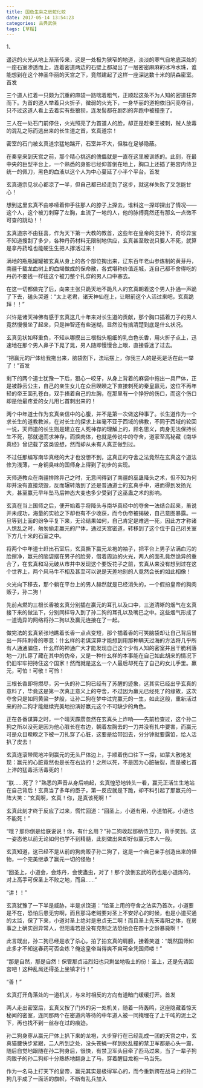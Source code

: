 ```yaml
---
title: 国色生枭之佞蛇化蛟
date: 2017-05-14 13:54:23
categories: 古典武俠
tags: [草榴]
---
```

1、

遥远的火光从地上渐渐传来，这是一处极为狭窄的地道，淡淡的寒气自地底深处的一座石室渗透而上，连着密道两边的石壁上都凝出了一层密密麻麻的冰冷水珠，谁能想到在这个神圣华丽的天宫之下，竟然建起了这样一座深达数十米的阴森密室。首发

三个道人扛着一只颇为沉重的麻袋一路喘着粗气，正顺起这条不为人知的密道狂奔而下。为首的道人举着只火折子，微弱的火光下，一身华丽的道袍依旧闪亮夺目，只不过这道人看上去着实有些狼狈，连发髻都在剧烈的奔跑中被撞歪了。

三人在一处石门前停住，火光照亮了为首道人的脸，却正是趁秦王被刺，贼人放毒的混乱之际而逃出来的长生道之首，玄真道宗！

密室的石门被玄真道宗猛地踹开，石室并不大，但胜在足够隐蔽。

在秦皇来到天宫之前，那个精心挑选的傀儡就是一直在这里被训练的。此刻，在最中央的巨型平台上，一个熟悉的身影已经仰首倒在地上，胸口上还插了把宫内侍卫统一的佩刀，黑色的血液以这个人为中心蔓延了小半个平台。首发

玄真道宗见状心都凉了一半，但自己都已经走到了这步，就这样失败了又怎能甘心！

想到这里玄真不由哆嗦着伸手往那人的脖子上探去，谁料这一探却探出了情况——这个人，这个被刀刺穿了左胸，血流了一地的人，他的脉搏竟然还有那幺一点微不可查的跳动！！

玄真道宗不由狂喜，作为天下第一大教的教首，这些年在皇帝的支持下，奇珍异宝不知道搜刮了多少，各种丹药材料无限制地供应，玄真甚至敢说只要人不死，就算是拿丹药堆也能硬生生把人撑活过来！

满地的瓶瓶罐罐被玄真从身上的各个部位掏出来，辽东百年老山参炼制的黄芽丹，南疆千载龙血树上的血竭做成的保命散，各式堪称价值连城，连自己都不舍得吃的丹药不要钱一样往这个被刀整个扎穿的男人口中塞去。

在这一切都做完了后，向来主张只跪天地不跪凡人的玄真朝着这个男人扑通一声跪了下去，磕头哭道：“太上老君，诸天神仙在上，让眼前这个人活过来吧，玄真跪拜！！”

兴许是诸天神佛有感于玄真这几十年来对长生道的贡献，那个胸口插着刀子的男人竟然慢慢坐了起来，只是神智还有些迷糊，显然没有搞清楚到底是什幺状况。

玄真见状如释重负，不知从哪摸出三根指头粗细的乳白色长香，用火折子点上，迅速地在那个男人鼻子下晃了晃，男人随即慢慢合上眼，直接昏迷了过去。

“把赢元的尸体给我拖出来，脑袋割下，法坛摆上，你我三人的是死是活在此一举了！”首发

剩下的两个道士犹豫一下后，狠心一咬牙，从身上背着的麻袋中拖出一具尸体，正是被静云公主，自己的亲生女儿在众目睽睽之下直接刺死的秦皇嬴元，这位不再年轻的帝王面孔苍白，双手捂着自己的左胸，在那里有一个狰狞的伤口，而这个伤口却是他最疼爱的女儿用匕首刺出来的！

两个中年道士作为玄真亲信中的心腹，并不是第一次做这种事了。长生道作为一个求长生的道教教派，在对长生的探求上丝毫不亚于西域的佛教，不同于西域的轮回一说，天师道的长生则是建立在人死神存的理解上的，顾名思义，肉身无法保持长生不死，那就退而求神存，而换肉体，也就是传说中的夺舍，道家至高秘藏《南华真经》曾记载了这类设想，然而却从未有人真正做到过。

不过任那编写南华真经的大才也没想不到，这真正的夺舍之法竟然在玄真这个道法修为浅薄，一身铜臭味的国师身上得到了初步的实现。

天师道教众在南疆排除异己之时，无意间得到了南疆的巫蛊降头之术，但不知为何却并没有直接烧毁，反而辗转落到了还是普通道士的玄真手中，进而得到发扬光大，甚至赢元早年坠马后神态大变也多少受到了这巫蛊之术的影响。

玄真在当上国师之后，便开始着手将降头与南华真经中的夺舍一法结合起来，虽说并未成功，海量的实验之下却也有不少收获，而今伪帝被揭破，自己意图暴露。一旦等到上面的纷争平复下来，无论结果如何，自己肯定是难逃一死，因此方才称诸人慌乱之时，匆匆偷走赢元的尸体，通过天宫密道，转移到了这个位于自己闭关室下方几十米的石室之中。

将两个中年道士赶出石室后，玄真撕下赢元龙袍的袖子，把平台上男子沾满血污的脸擦净，赢元的脑袋摆在男子的脸旁，借着周边的火光，两人的面孔竟然诡异的重合了，在玄真和冯元破从市井中发现这个要饭花子之前，玄真从来没有想到过在这个世界上，两个风马牛不相及甚至可以说是天差地别的人竟然会长的如此相像！

火光向下移去，那个躺在平台上的男人赫然就是已经消失的，一个假扮皇帝的狗肉贩子，孙二狗！

先前点燃的三根长香被玄真分别插在赢元的耳孔以及口中，三道清晰的烟气在玄真接下来的做法下，分别同样导入到了孙二狗的耳孔以及嘴巴之中。这些烟气形成了一道诡异的网络将孙二狗以及赢元连接在了一起。

做完法的玄真紧张地瞧着长香一点点变短，那个插着香的可笑脑袋却让自己背后冒出一阵阵刺骨的寒意：什幺样的老谋深算才能想到用那种瞒天过海的方法将几乎所有人通通骗住，什幺样的神通广大才能发现自己这个少有人知的密室并且干脆利落地一刀扎穿了藏在其中的伪帝，又是一种什幺样的本事能在自己如此胡来的情况下仍旧牢牢把持住这个国家！然而就是这幺一个人最后却死在了自己的女儿手里。赢元，可怕！可敬！可怜！

三根长香即将燃尽，另一头的孙二狗已经有了苏醒的迹象，这其实已经出乎玄真的意料了，毕竟这是第一次真正意义上的夺舍，不过因为赢元已经死了的缘故，这次夺舍只是如同黄粱一梦般，让孙二狗在梦中过完赢元的一生，如此这般，重新活过来的孙二狗才能继续完美地扮演好赢元这个不可缺少的角色。

正在各番谋算之时，一个晴天霹雳忽然在玄真头上炸响——先前检查过，这个孙二狗之所以没死是因为他心脏长在右边，朝着左胸去的一刀并没有扎中要害，而赢元可是众目睽睽之下被一刀扎穿了心脏，这要是给带回去，分分钟就要露馅，给人活扒了皮去！

玄真连滚带爬地冲到赢元的无头尸体边上，手顺着伤口往下一探，如蒙大赦地发现：赢元的心脏竟然也是长在右边的！之所以死，不是因为心脏破裂，而是被匕首上淬的猛毒活活毒死的！

“朕……死了？”熟悉的声音从身后响起，玄真惶恐地转头一看，赢元正活生生地站在自己背后！玄真当了多年的臣子，第一反应就是下跪，却不料引起了那赢元的一阵大笑：“玄真啊，玄真！你，是真该死啊！”

玄真此刻才终于反应了过来，慌忙回道：“回圣上，小道有用，小道怕死，小道也不能死！”

“哦？那你倒是给朕说说！你，有什幺用？”孙二狗收起那柄侍卫刀，背手笑到。这一姿态他以前无论如何也学不到精髓，此刻做出来却好似赢元本人一般。

玄真知道，这已经不是从前的狗肉贩子孙二狗了，这是一个自己亲手创造出来的怪物，一个完美继承了赢元一切的怪物！

“回圣上，小道会，会炼丹，会使蛊虫，对了！那个放倒玄武的药也是小道炼的，对上高手可保圣上不败之地，而且……”

“讲！！”

玄真犹豫了一下半是威胁，半是求饶道：“给圣上用的夺舍之法实乃首次，小道要是不在，恐怕后患无穷啊，而且那冯老贼要对圣上不安好心的时候，也是小道买通的太监，保了下来，小道对圣上绝对是忠贞无二啊！而且圣上先天毒阳之体，在房事之上确实迥异常人，但阳毒若是没有克制之法恐怕会在四十之龄暴毙啊！”

此言既出，孙二狗已经是收了杀心，拍了拍玄真的肩膀，接着笑道：“既然国师如此多才不知这春药可否会炼？俺这皇帝当得爽不爽可全凭国师喽！”

“那是自然，那是自然！保管那贞洁烈妇也只剩坐地吸土的份！圣上，还是先请回宫吧！这种乱局还得圣上坐镇才行！”

“善！”

玄真打开角落处的一道机关，与来时相反的方向有道暗门缓缓打开。首发

两人走出密室后，玄真又按了门外的另一处机关，随着一阵轰鸣，这座隐藏着惊天秘闻的密室，连同那两个在密道内等待的中年道人被一同掩埋在了上千吨的泥土之下，再也找不到一丝存在过的痕迹。

孙二狗身穿从赢元尸体上扒下来的龙袍，大步穿行在已经乱成一团的天宫之中，玄真猫腰快步紧跟，二人所到之处，没头苍蝇一样到处乱撞的禁卫军都是心头一震，随后自觉地跟随在孙二狗身后，很快，有禁卫军头目牵了匹马过来，当了一辈子狗肉贩子的孙二狗却十分熟练地翻身上了马，穿着醒目龙袍一马当先。

作为一名马上打天下的皇帝，赢元其实是极得军心的，而今重新跨在战马上的孙二狗几乎成了一面活的旗帜，不断有乱兵加入